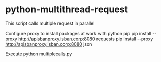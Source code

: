 # python-multithread-request
This script calls multiple request in parallel

Configure proxy to install packages at work with python pip
pip install --proxy http://apisbanproxy.isban.corp:8080 requests
pip install --proxy http://apisbanproxy.isban.corp:8080 json

Execute
python multiplecalls.py
